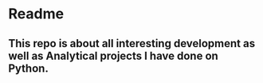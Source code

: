 # Readme
## This repo is about all interesting development as well as Analytical projects I have done on Python. 
